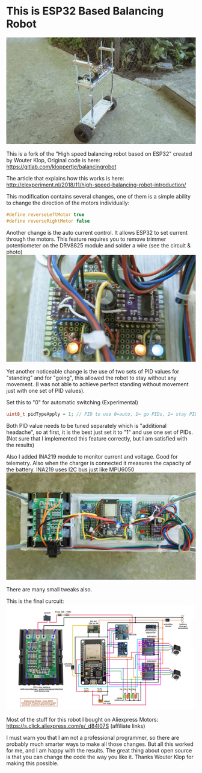 # This is ESP32 Based Balancing Robot
<img src="photo_1.jpg">

This is a fork of the "High speed balancing robot based on ESP32" created by Wouter Klop,
Original code is here:
https://gitlab.com/kloppertje/balancingrobot

The article that explains how this works is here:
http://elexperiment.nl/2018/11/high-speed-balancing-robot-introduction/

This modification contains several changes, one of them is a simple ability to change the direction of the motors individually:
```cpp
#define reverseLeftMotor true
#define reverseRightMotor false
```
Another change is the auto current control. It allows ESP32 to set current through the motors.
This feature requires you to remove trimmer potentiometer on the DRV8825 module and solder a wire (see the circuit & photo)
<img src="photo_2.jpg">

Yet another noticeable change is the use of two sets of PID values for "standing" and for "going", this allowed the robot to stay without any movement. (I was not able to achieve perfect standing without movement just with one set of PID values).

Set this to "0" for automatic switching (Experimental)

```cpp
uint8_t pidTypeApply = 1; // PID to use 0=auto, 1= go PIDs, 2= stay PIDs
```
Both PID value needs to be tuned separately which is "additional headache", so at first, it is the best just set it to "1" and use one set of PIDs.
(Not sure that I implemented this feature correctly, but I am satisfied with the results)

Also I added INA219 module to monitor current and voltage. Good for telemetry.
Also when the charger is connected it measures the capacity of the battery.
INA219 uses I2C bus just like MPU6050
<img src="photo_3.jpg">

There are many small tweaks also.

This is the final curcuit:
<img src="circuit.jpg">

Most of the stuff for this robot I bought on Aliexpress
Motors: https://s.click.aliexpress.com/e/_d84I07S
(affiliate links)

I must warn you that I am not a professional programmer, so there are probably much smarter ways to make all those changes. But all this worked for me, and I am happy with the results. The great thing about open source is that you can change the code the way you like it.
Thanks Wouter Klop for making this possible.



